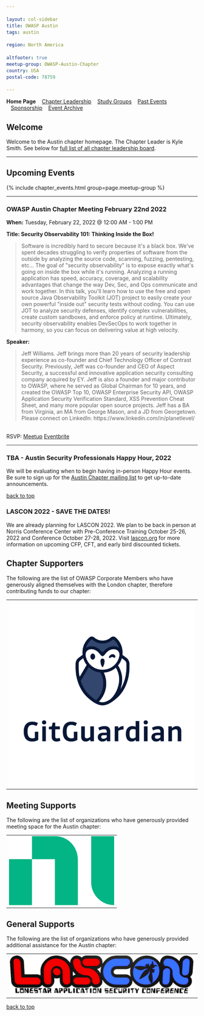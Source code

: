 ```yaml
---

layout: col-sidebar
title: OWASP Austin
tags: austin

region: North America

altfooter: true
meetup-group: OWASP-Austin-Chapter
country: USA
postal-code: 78759

---
```

<!-- rebuild -->
<strong>Home Page</strong>
&nbsp;&nbsp;&nbsp;[Chapter Leadership](leadership.md)
&nbsp;&nbsp;&nbsp;[Study Groups](studygroups.md)
&nbsp;&nbsp;&nbsp;[Past Events](pastevents.md)
&nbsp;&nbsp;&nbsp;[Sponsorship](sponsorship.md)
&nbsp;&nbsp;&nbsp;[Event Archive](pasteventsarchive.md)

Welcome
-------
Welcome to the Austin chapter homepage. The Chapter Leader is Kyle Smith. See below for [full list of all chapter leadership board](leadership.md).

<hr/>

## Upcoming Events

{% include chapter_events.html group=page.meetup-group %}

<hr>

### OWASP Austin Chapter Meeting February 22nd 2022 ###

**When:** Tuesday, February 22, 2022 @ 12:00 AM - 1:00 PM

**Title: Security Observability 101: Thinking Inside the Box!** 
<blockquote> 
Software is incredibly hard to secure because it's a black box. We've spent decades struggling to verify properties of software from the outside by analyzing the source code, scanning, fuzzing, pentesting, etc... The goal of "security observability" is to expose exactly what's going on inside the box while it's running. Analyzing a running application has speed, accuracy, coverage, and scalability advantages that change the way Dev, Sec, and Ops communicate and work together. In this talk, you'll learn how to use the free and open source Java Observability Toolkit (JOT) project to easily create your own powerful "inside out" security tests without coding. You can use JOT to analyze security defenses, identify complex vulnerabilities, create custom sandboxes, and enforce policy at runtime. Ultimately, security observability enables DevSecOps to work together in harmony, so you can focus on delivering value at high velocity.
</blockquote>

**Speaker:** 
<blockquote>
Jeff Williams.  Jeff brings more than 20 years of security leadership experience as co-founder and Chief Technology Officer of Contrast Security. Previously, Jeff was co-founder and CEO of Aspect Security, a successful and innovative application security consulting company acquired by EY.  Jeff is also a founder and major contributor to OWASP, where he served as Global Chairman for 10 years, and created the OWASP Top 10, OWASP Enterprise Security API, OWASP Application Security Verification Standard, XSS Prevention Cheat Sheet, and many more popular open source projects. Jeff has a BA from Virginia, an MA from George Mason, and a JD from Georgetown. Please connect on LinkedIn: https://www.linkedin.com/in/planetlevel/
</blockquote>
<br>
RSVP:
<a href="https://www.meetup.com/OWASP-Austin-Chapter/events/283772816">Meetup</a>
<a href="https://www.eventbrite.com/e/owasp-austin-chapter-monthly-meeting-february-2022-tickets-263747865967">Eventbrite</a>

<hr>

### TBA - Austin Security Professionals Happy Hour, 2022 ###

We will be evaluating when to begin having in-person Happy Hour events. Be sure to sign up for the <a href="https://groups.google.com/a/owasp.org/g/austin-chapter" target="_blank">Austin Chapter mailing list</a> to get up-to-date announcements.

[back to top](#welcome)

### LASCON 2022 - SAVE THE DATES! ###

We are already planning for LASCON 2022. We plan to be back in person at Norris Conference Center with Pre-Conference Training October 25-26, 2022 and Conference October 27-28, 2022. Visit <a href="https://lascon.org/" target="_blank">lascon.org</a> for more information on upcoming CFP, CFT, and early bird discounted tickets.

Chapter Supporters
----------------
The following are the list of OWASP Corporate Members who have generously aligned themselves with the London chapter, therefore contributing funds to our chapter:

<table cellpadding="15" cellspacing="0">
<tr>
<td>
<a href="https://www.gitguardian.com"><img src="assets/images/GitGuardian_Logo_Vertical.png" alt="GitGuardian"/></a>
</td>
</tr>
</table>

Meeting Supports
----------------
The following are the list of organizations who have generously provided meeting space for the Austin chapter:
<table cellpadding="15" cellspacing="0">
<tr>
<td>
  <a href="https://www.ni.com"><img src="assets/images/ni.png" alt="NI"/></a>
</td>
</tr>
</table>

General Supports
----------------
The following are the list of organizations who have generously provided additional assistance for the Austin chapter:
<table cellpadding="15" cellspacing="0">
<tr>
<td>
  <a href="https://www.lascon.org"><img src="assets/images/Lascon500x109.jpg" alt="LASCON"/></a>
</td>
</tr>
</table>

[back to top](#welcome)
